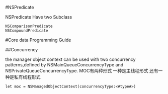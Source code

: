#NSPredicate

NSPredicate Have two Subclass 

	NSComparisonPredicate
	NSCompoundPredicate
	
#Core data Programming Guide

##Concurrency

the manager object context can be used with two concurrency patterns,defined by NSMainQueueConcurrencyType and NSPrivateQueueConcurrencyType.
MOC有两种形式 一种是主线程形式 还有一种是私有线程形式

	let moc = NSManagedObjectContext(concurrencyType:<#type#>)
	

